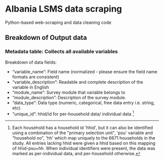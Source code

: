 # Albania LSMS data scraping  
Python-based web-scraping and data cleaning code

## Breakdown of Output data

### Metadata table: Collects all available variables 
Breakdown of data fields:
- “variable_name”:  Field name (normalized - please ensure the field name formats are consistent)
- “variable_description”: Readable and complete description of the variable in English
- “module_name”: Survey module that variable belongs to
- “module_description”: Description of the survey module.
- “data_type”: Data type (numeric, categorical, free data entry i.e. string, etc).
- “unique_id”: hhid/id for per-household data/ individual data [^1]
[^1]: Each household has a household id 'hhid', but it can also be identified using a combination of the "primary selection unit", 'psu' variable and "household no", 'hh' which map uniquely to the 6671 households in the study. All entries lacking hhid were given a hhid based on this mapping of hhid-psu+hh. When individual identifiers were present, the data was marked as per-individual data, and per-household otherwise.
